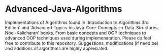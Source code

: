 # Advanced-Java-Algorithms
Implementations of Algorithms found in 'Introduction to Algorithms 3rd Edition' and 'Advanced-Topics-in-Java-Core-Concepts-in-Data-Structures-Noel-Kalicharan' books. From basic concepts and OOP techniques to advanced OOP techniques used during implemenatation. Please do feel free to contribute to this repository. Suggestions, modifications (if need be) and additions of algorithms are highly appreciated. 
